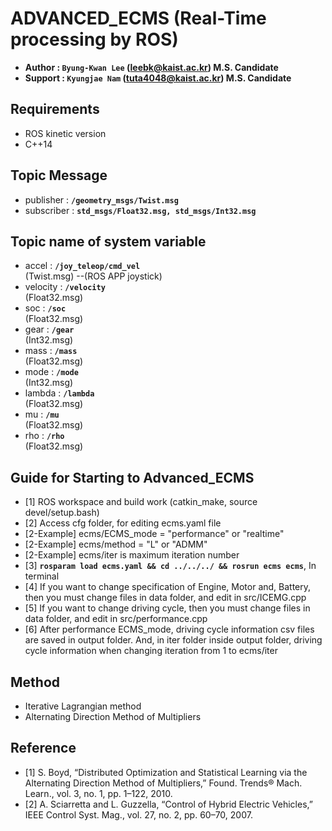 # ADVANCED_ECMS (Real-Time processing by ROS)
- **Author  : `Byung-Kwan Lee` (leebk@kaist.ac.kr)    M.S. Candidate**
- **Support : `Kyungjae Nam`  (tuta4048@kaist.ac.kr) M.S. Candidate**

## Requirements
- ROS kinetic version
- C++14

## Topic Message
- publisher   : **`/geometry_msgs/Twist.msg`**<br />
- subscriber  : **`std_msgs/Float32.msg, std_msgs/Int32.msg`**<br />

## Topic name of system variable
- accel          : **`/joy_teleop/cmd_vel`**<br /> (Twist.msg) --(ROS APP joystick)
- velocity       : **`/velocity`**<br />           (Float32.msg)
- soc            : **`/soc`**<br />                (Float32.msg)
- gear           : **`/gear`**<br />               (Int32.msg)
- mass           : **`/mass`**<br />               (Float32.msg)
- mode           : **`/mode`**<br />               (Int32.msg)
- lambda         : **`/lambda`**<br />             (Float32.msg)
- mu             : **`/mu`**<br />                 (Float32.msg)
- rho            : **`/rho`**<br />                (Float32.msg)

## Guide for Starting to Advanced_ECMS
- [1] ROS workspace and build work (catkin_make, source devel/setup.bash)
- [2] Access cfg folder, for editing ecms.yaml file
- [2-Example] ecms/ECMS_mode = "performance" or "realtime"
- [2-Example] ecms/method = "L" or "ADMM"
- [2-Example] ecms/iter is maximum iteration number
- [3] **`rosparam load ecms.yaml && cd ../../../ && rosrun ecms ecms`**, In terminal
- [4] If you want to change specification of Engine, Motor and, Battery, then you must change files in data folder, and edit in src/ICEMG.cpp
- [5] If you want to change driving cycle, then you must change files in data folder, and edit in src/performance.cpp
- [6] After performance ECMS_mode, driving cycle information csv files are saved in output folder. And, in iter folder inside output folder, driving cycle information when changing iteration from 1 to ecms/iter


## Method
- Iterative Lagrangian method
- Alternating Direction Method of Multipliers

## Reference
- [1] S. Boyd, “Distributed Optimization and Statistical Learning via the Alternating Direction Method of Multipliers,” Found. Trends® Mach. Learn., vol. 3, no. 1, pp. 1–122, 2010.
- [2] A. Sciarretta and L. Guzzella, “Control of Hybrid Electric Vehicles,” IEEE Control Syst. Mag., vol. 27, no. 2, pp. 60–70, 2007.


